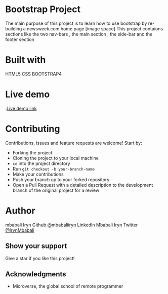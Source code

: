 # Bootstrap Project
The main purpose of this project is to learn how to use bootstrap by re-building a newsweek.com home page
[image space]
This project contaions sections like the two nav-bars , the main section ,  the side-bar and the footer section


# Built with
HTML5
CSS
BOOTSTRAP4


# Live demo
.[Live demo link](http://127.0.0.1:5501/index.html)

# Contributing

Contributions, issues and feature requests are welcome! Start by:
* Forking the project
* Cloning the project to your local machine
* `cd` into the project directory
* Run `git checkout -b your-branch-name`
* Make your contributions
* Push your branch up to your forked repository
* Open a Pull Request with a detailed description to the development branch of the original project for a review

# Author
mbabali Iryn
Github [@mbabaliiryn](https://github.com/mbabaliiryn/bootstrap/tree/feature)
LinkedIn [Mbabali Iryn](https://www.linkedin.com/in/mbabali-iryn-206177177/)
Twitter [@IrynMbabali](https://twitter.com/IrynMbabali)


## Show your support

Give a star if you like this project!

## Acknowledgments

- Microverse, the global school of remote programmer
